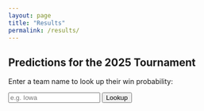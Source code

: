 ```yaml
---
layout: page
title: "Results"
permalink: /results/
---
```



## Predictions for the 2025 Tournament


Enter a team name to look up their win probability:

<input type="text" id="teamInput" placeholder="e.g. Iowa" />
<button onclick="lookupTeam()">Lookup</button>

<p id="result"></p>

<script>
let data;

// Load the data from the JSON file
fetch("data.json")
  .then(response => response.json())
  .then(json => data = json);

function lookupTeam() {
  const input = document.getElementById("teamInput").value.trim().toLowerCase();
  const result = data.find(entry => entry.Team.toLowerCase() === input);
  
  if (result) {
    document.getElementById("result").innerText = `Win Probability: ${Math.round(result.WinProb * 100)}%`;
  } else {
    document.getElementById("result").innerText = "Team not found.";
  }
}
</script>
